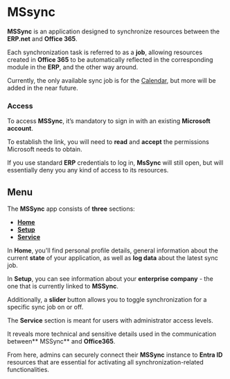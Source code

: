 # MSsync

**MSSync** is an application designed to synchronize resources between the **ERP.net** and **Office 365**. 

Each synchronization task is referred to as a **job**, allowing resources created in **Office 365** to be automatically reflected in the corresponding module in the **ERP**, and the other way around.

Currently, the only available sync job is for the [Calendar](https://testdb.my.erp.net/cl/calendar), but more will be added in the near future.
 
### Access

To access **MSSync**, it’s mandatory to sign in with an existing **Microsoft account**. 

To establish the link, you will need to **read** and **accept** the permissions Microsoft needs to obtain.
 
If you use standard **ERP** credentials to log in, **MsSync** will still open, but will essentially deny you any kind of access to its resources. 
 
## Menu

The **MSSync** app consists of **three** sections: 

-	**[Home](link)**
-	**[Setup](link)**
-	**[Service](link)**

In **Home**, you'll find personal profile details, general information about the current **state** of your application, as well as **log data** about the latest sync job.
 

In **Setup**, you can see information about your **enterprise company** - the one that is currently linked to **MSSync**. 

Additionally, a **slider** button allows you to toggle synchronization for a specific sync job on or off.

 

The **Service** section is meant for users with administrator access levels. 

It reveals more technical and sensitive details used in the communication between** MSSync** and **Office365**.

From here, admins can securely connect their **MSSync** instance to **Entra ID** resources that are essential for activating all synchronization-related functionalities. 

 


